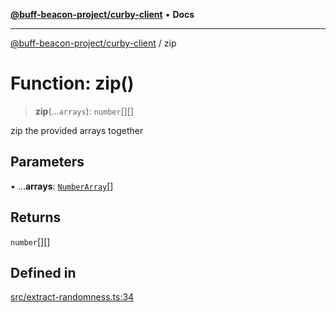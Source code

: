 [**@buff-beacon-project/curby-client**](../index.md) • **Docs**

***

[@buff-beacon-project/curby-client](../index.md) / zip

# Function: zip()

> **zip**(...`arrays`): `number`[][]

zip the provided arrays together

## Parameters

• ...**arrays**: [`NumberArray`](../type-aliases/NumberArray.md)[]

## Returns

`number`[][]

## Defined in

[src/extract-randomness.ts:34](https://github.com/buff-beacon-project/curby-js-client/blob/effd2d56c82ee5d2722332b349877f5127bbcc3f/src/extract-randomness.ts#L34)
